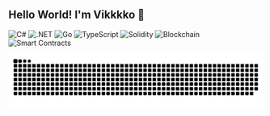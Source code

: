 ## Hello World! I'm Vikkkko 🚀

<!--
**vikkkko/vikkkko** is a ✨ _special_ ✨ repository because its `README.md` (this file) appears on your GitHub profile.
-->

![C#](https://img.shields.io/badge/-C%23-239120?style=flat-square&logo=c-sharp&logoColor=white)
![.NET](https://img.shields.io/badge/-.NET-512BD4?style=flat-square&logo=.net&logoColor=white)
![Go](https://img.shields.io/badge/-Go-00ADD8?style=flat-square&logo=go&logoColor=white)
![TypeScript](https://img.shields.io/badge/-TypeScript-3178C6?style=flat-square&logo=typescript&logoColor=white)
![Solidity](https://img.shields.io/badge/-Solidity-363636?style=flat-square&logo=solidity&logoColor=white)
![Blockchain](https://img.shields.io/badge/-Blockchain-121D33?style=flat-square&logo=blockchain.com&logoColor=white)
![Smart Contracts](https://img.shields.io/badge/-Smart%20Contracts-3C3C3D?style=flat-square&logo=ethereum&logoColor=white)


![3D GitHub Contribution](https://raw.githubusercontent.com/vikkkko/vikkkko/output/github-contribution-grid-snake.svg)
